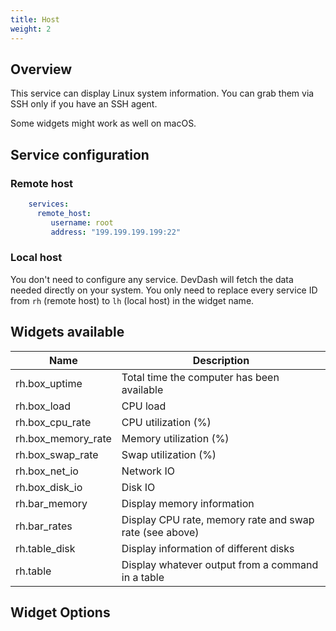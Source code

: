 ```yaml
---
title: Host
weight: 2 
---
```


## Overview

This service can display Linux system information. You can grab them via SSH only if you have an SSH agent.

Some widgets might work as well on macOS.

## Service configuration

### Remote host

```yml
    services:
      remote_host:
         username: root
         address: "199.199.199.199:22"
```

### Local host

You don't need to configure any service. DevDash will fetch the data needed directly on your system.
You only need to replace every service ID from `rh` (remote host) to `lh` (local host) in the widget name.

## Widgets available

| Name                 | Description                                               |
| -------------------- | --------------------------------------------------------- |
| rh.box_uptime        | Total time the computer has been available                |
| rh.box_load          | CPU load                                                  |
| rh.box_cpu_rate      | CPU utilization (%)                                       |
| rh.box_memory_rate   | Memory utilization (%)                                    |
| rh.box_swap_rate     | Swap utilization (%)                                      |
| rh.box_net_io        | Network IO                                                |
| rh.box_disk_io       | Disk IO                                                   |
| rh.bar_memory        | Display memory information                                |
| rh.bar_rates         | Display CPU rate, memory rate and swap rate (see above)   |
| rh.table_disk        | Display information of different disks                    |
| rh.table             | Display whatever output from a command in a table         |


## Widget Options

### 


